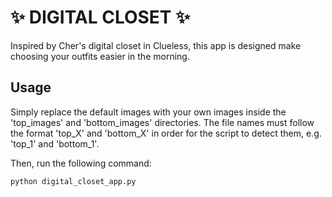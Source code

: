 # :sparkles: DIGITAL CLOSET :sparkles:

Inspired by Cher's digital closet in Clueless, this app is designed make choosing your outfits easier in the morning.

## Usage

Simply replace the default images with your own images inside the 'top_images' and 'bottom_images' directories. The file names must follow the format 'top_X' and 'bottom_X' in order for the script to detect them, e.g. 'top_1' and 'bottom_1'.

Then, run the following command:
```python
python digital_closet_app.py
```
